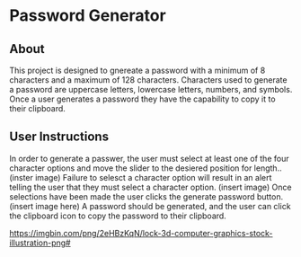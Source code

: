 # Password Generator

## About
This project is designed to gnereate a password with a minimum of 8 characters and a maximum of 128 characters. Characters used to generate a password are uppercase letters, lowercase letters, numbers, and symbols. Once a user generates a password they have the capability to copy it to their clipboard.

## User Instructions
In order to generate a passwer, the user must select at least one of the four character options and move the slider to the desiered position for length.. (inster image)
Failure to selesct a character option will result in an alert telling the user that they must select a character option. 
(insert image)
Once selections have been made the user clicks the generate password button. (insert image here)
A password should be generated, and the user can click the clipboard icon to copy the password to their clipboard. 


https://imgbin.com/png/2eHBzKqN/lock-3d-computer-graphics-stock-illustration-png#
